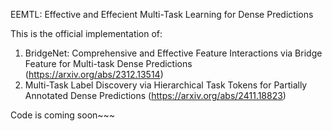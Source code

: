 EEMTL: Effective and Effecient Multi-Task Learning for Dense Predictions

This is the official implementation of:  
1. BridgeNet: Comprehensive and Effective Feature Interactions via Bridge Feature for Multi-task Dense Predictions (https://arxiv.org/abs/2312.13514)
2. Multi-Task Label Discovery via Hierarchical Task Tokens for Partially Annotated Dense Predictions (https://arxiv.org/abs/2411.18823)

Code is coming soon~~~
